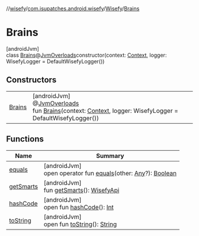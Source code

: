 //[wisefy](../../../../index.md)/[com.isupatches.android.wisefy](../../index.md)/[Wisefy](../index.md)/[Brains](index.md)

# Brains

[androidJvm]\
class [Brains](index.md)@[JvmOverloads](https://kotlinlang.org/api/latest/jvm/stdlib/kotlin.jvm/-jvm-overloads/index.html)constructor(context: [Context](https://developer.android.com/reference/kotlin/android/content/Context.html), logger: WisefyLogger = DefaultWisefyLogger())

## Constructors

| | |
|---|---|
| [Brains](-brains.md) | [androidJvm]<br>@[JvmOverloads](https://kotlinlang.org/api/latest/jvm/stdlib/kotlin.jvm/-jvm-overloads/index.html)<br>fun [Brains](-brains.md)(context: [Context](https://developer.android.com/reference/kotlin/android/content/Context.html), logger: WisefyLogger = DefaultWisefyLogger()) |

## Functions

| Name | Summary |
|---|---|
| [equals](../../-wisefy-api/index.md#585090901%2FFunctions%2F1622544596) | [androidJvm]<br>open operator fun [equals](../../-wisefy-api/index.md#585090901%2FFunctions%2F1622544596)(other: [Any](https://kotlinlang.org/api/latest/jvm/stdlib/kotlin/-any/index.html)?): [Boolean](https://kotlinlang.org/api/latest/jvm/stdlib/kotlin/-boolean/index.html) |
| [getSmarts](get-smarts.md) | [androidJvm]<br>fun [getSmarts](get-smarts.md)(): [WisefyApi](../../-wisefy-api/index.md) |
| [hashCode](../../-wisefy-api/index.md#1794629105%2FFunctions%2F1622544596) | [androidJvm]<br>open fun [hashCode](../../-wisefy-api/index.md#1794629105%2FFunctions%2F1622544596)(): [Int](https://kotlinlang.org/api/latest/jvm/stdlib/kotlin/-int/index.html) |
| [toString](../../-wisefy-api/index.md#1616463040%2FFunctions%2F1622544596) | [androidJvm]<br>open fun [toString](../../-wisefy-api/index.md#1616463040%2FFunctions%2F1622544596)(): [String](https://kotlinlang.org/api/latest/jvm/stdlib/kotlin/-string/index.html) |
